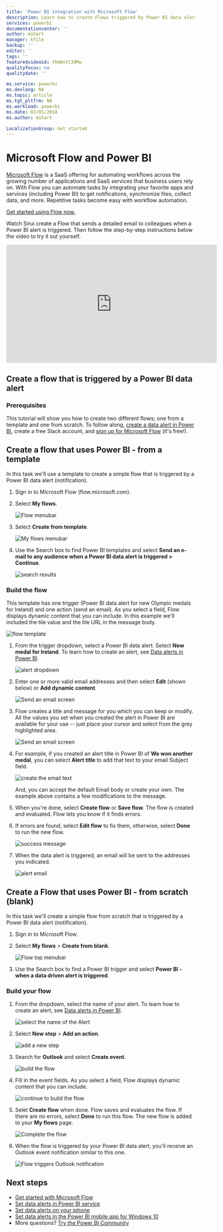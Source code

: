 ```yaml
---
title: 'Power BI integration with Microsoft Flow'
description: Learn how to create Flows triggered by Power BI data alerts.
services: powerbi
documentationcenter: ''
author: mihart
manager: kfile
backup: ''
editor: ''
tags: ''
featuredvideoid: YhmNstC39Mw
qualityfocus: no
qualitydate: ''

ms.service: powerbi
ms.devlang: NA
ms.topic: article
ms.tgt_pltfrm: NA
ms.workload: powerbi
ms.date: 03/01/2018
ms.author: mihart

LocalizationGroup: Get started
---
```

# Microsoft Flow and Power BI

[Microsoft Flow](https://flow.microsoft.com/en-us/documentation/getting-started) is a SaaS offering for automating workflows across the growing number of applications and SaaS services that business users rely on. With Flow you can automate tasks by integrating your favorite apps and services (including Power BI) to get notifications, synchronize files, collect data, and more. Repetitive tasks become easy with workflow automation.

[Get started using Flow now.](https://flow.microsoft.com/documentation/getting-started)

Watch Sirui create a Flow that sends a detailed email to colleagues when a Power BI alert is triggered. Then follow the step-by-step instructions below the video to try it out yourself.

<iframe width="560" height="315" src="https://www.youtube.com/embed/YhmNstC39Mw" frameborder="0" allowfullscreen></iframe>

## Create a flow that is triggered by a Power BI data alert

### Prerequisites
This tutorial will show you how to create two different flows; one from a template and one from scratch. To follow along, [create a data alert in Power BI](service-set-data-alerts.md), create a free Slack account, and [sign up for Microsoft Flow](https://flow.microsoft.com/en-us/#home-signup) (it's free!).

## Create a flow that uses Power BI - from a template
In this task we'll use a template to create a simple flow that is triggered by a Power BI data alert (notification).

1. Sign in to Microsoft Flow (flow.microsoft.com).
2. Select **My flows**.
   
   ![Flow menubar](media/service-flow-integration/power-bi-my-flows.png)
3. Select **Create from template**.
   
    ![My flows menubar](media/service-flow-integration/power-bi-template.png)
4. Use the Search box to find Power BI templates and select **Send an e-mail to any audience when a Power BI data alert is triggered > Continue**.
   
    ![search results](media/service-flow-integration/power-bi-flow-alert.png)


### Build the flow
This template has one trigger (Power BI data alert for new Olympic medals for Ireland) and one action (send an email). As you select a field, Flow displays dynamic content that you can include.  In this example we'll included the tile value and the tile URL in the message body.

![flow template](media/service-flow-integration/power-bi-template1.png)

1. From the trigger dropdown, select a Power BI data alert. Select **New medal for Ireland**. To learn how to create an alert, see [Data alerts in Power BI](service-set-data-alerts.md).
   
   ![alert dropdown](media/service-flow-integration/power-bi-trigger-flow.png)
2. Enter one or more valid email addresses and then select **Edit** (shown below) or **Add dynamic content**. 
   
   ![Send an email screen](media/service-flow-integration/power-bi-flow-email.png)

3. Flow creates a title and message for you which you can keep or modify. All the values you set when you created the alert in Power BI are available for your use -- just place your cursor and select from the grey highlighted area. 

   ![Send an email screen](media/service-flow-integration/power-bi-flow-email-default.png)

1.  For example, if you created an alert title in Power BI of **We won another medal**, you can select **Alert title** to add that text to your email Subject field.

    ![create the email text](media/service-flow-integration/power-bi-flow-message.png)

    And, you can accept the default Email body or create your own. The example above contains a few modifications to the message.

1. When you're done, select **Create flow** or **Save flow**.  The flow is created and evaluated.  Flow lets you know if it finds errors.
2. If errors are found, select **Edit flow** to fix them, otherwise, select **Done** to run the new flow.
   
   ![success message](media/service-flow-integration/power-bi-flow-running.png)
5. When the data alert is triggered, an email will be sent to the addresses you indicated.  
   
   ![alert email](media/service-flow-integration/power-bi-flow-email2.png)

## Create a Flow that uses Power BI - from scratch (blank)
In this task we'll create a simple flow from scratch that is triggered by a Power BI data alert (notification).

1. Sign in to Microsoft Flow.
2. Select **My flows** > **Create from blank**.
   
   ![Flow top menubar](media/service-flow-integration/power-bi-my-flows.png)
3. Use the Search box to find a Power BI trigger and select **Power BI - when a data driven alert is triggered**.

### Build your flow
1. From the dropdown, select the name of your alert.  To learn how to create an alert, see [Data alerts in Power BI](service-set-data-alerts.md).
   
    ![select the name of the Alert](media/service-flow-integration/power-bi-totalstores2.png)
2. Select **New step** > **Add an action**.
   
   ![add a new step](media/service-flow-integration/power-bi-new-step.png)
3. Search for **Outlook** and select **Create event**.
   
   ![build the flow](media/service-flow-integration/power-bi-create-event.png)
4. Fill in the event fields. As you select a field, Flow displays dynamic content that you can include.
   
   ![continue to build the flow](media/service-flow-integration/power-bi-flow-event.png)
5. Selet **Create flow** when done.  Flow saves and evaluates the flow. If there are no errors, select **Done** to run this flow.  The new flow is added to your **My flows** page.
   
   ![Complete the flow](media/service-flow-integration/power-bi-flow-running.png)
6. When the flow is triggered by your Power BI data alert, you'll receive an Outlook event notification similar to this one.
   
    ![Flow triggers Outlook notification](media/service-flow-integration/power-bi-flow-notice.png)

## Next steps
* [Get started with Microsoft Flow](https://flow.microsoft.com/en-us/documentation/getting-started/)
* [Set data alerts in Power BI service](service-set-data-alerts.md)
* [Set data alerts on your iphone](mobile-set-data-alerts-in-the-mobile-apps.md)
* [Set data alerts in the Power BI mobile app for Windows 10](mobile-set-data-alerts-in-the-mobile-apps.md)
* More questions? [Try the Power BI Community](http://community.powerbi.com/)


